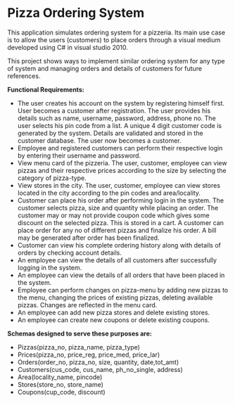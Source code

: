 # Pizza Ordering System
This application simulates ordering system for a pizzeria. Its main use case is to allow the users (customers) to place orders through a visual medium developed using C# in visual studio 2010. 

This project shows ways to implement similar ordering system for any type of system and managing orders and details of customers for future references. 

**Functional Requirements:**
*	The user creates his account on the system by registering himself first. User becomes a customer after registration. The user provides his details such as name, username, password, address, phone no. The user selects his pin code from a list. A unique 4 digit customer code is generated by the system. Details are validated and stored in the customer database. The user now becomes a customer.
*	Employee and registered customers can perform their respective login by entering their username and password.
*	View menu card of the pizzeria. The user, customer, employee can view pizzas and their respective prices according to the size by selecting the category of pizza-type. 
*	View stores in the city. The user, customer, employee can view stores located in the city according to the pin codes and area/locality. 
*	Customer can place his order after performing login in the system. The customer selects pizza, size and quantity while placing an order. The customer may or may not provide coupon code which gives some discount on the selected pizza.  This is stored in a cart. A customer can place order for any no of different pizzas and finalize his order. A bill may be generated after order has been finalized.
*	Customer can view his complete ordering history along with details of orders by checking account details.
*	An employee can view the details of all customers after successfully logging in the system.
*	An employee can view the details of all orders that have been placed in the system.
*	Employee can perform changes on pizza-menu by adding new pizzas to the menu, changing the prices of existing pizzas, deleting available pizzas. Changes are reflected in the menu card.
*	 An employee can add new pizza stores and delete existing stores.
*	 An employee can create new coupons or delete existing coupons.   


**Schemas designed to serve these purposes are:**
*	Pizzas(pizza_no, pizza_name, pizza_type)
*	Prices(pizza_no, price_reg, price_med, price_lar)
*	Orders(order_no, pizza_no, size, quantity, date,tot_amt)
*	Customers(cus_code, cus_name, ph_no_single, address)
*	Area(locality_name, pincode)
*	Stores(store_no, store_name)
*	Coupons(cup_code, discount)
